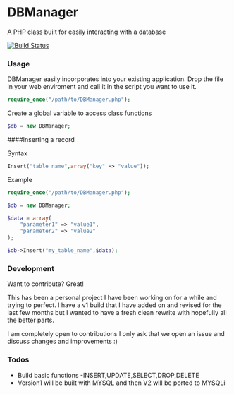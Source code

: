 # DBManager
A PHP class built for easily interacting with a database

[![Build Status](https://travis-ci.org/joemccann/dillinger.svg?branch=master)](https://travis-ci.org/joemccann/dillinger)
### Usage

DBManager easily incorporates into your existing application.
Drop the file in your web enviroment and call it in the script you want to use it.

```php
require_once("/path/to/DBManager.php");
```

Create a global variable to access class functions

```php
$db = new DBManager;
```

####Inserting a record

Syntax
```php
Insert("table_name",array("key" => "value"));
```

Example
```php
require_once("/path/to/DBManager.php");

$db = new DBManager;

$data = array(
	"parameter1" => "value1",
	"parameter2" => "value2"
);

$db->Insert("my_table_name",$data);
```

### Development

Want to contribute? Great!

This has been a personal project I have been working on for a while and trying to perfect. I have a v1 build that I have added on and revised for the last few months but I wanted to have a fresh clean rewrite with hopefully all the better parts.

I am completely open to contributions I only ask that we open an issue and discuss changes and improvements :)
### Todos

 - Build basic functions
    -INSERT,UPDATE,SELECT,DROP,DELETE
 - Version1 will be built with MYSQL and then V2 will be ported to MYSQLi